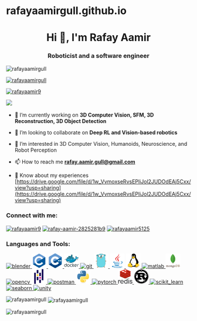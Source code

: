 # rafayaamirgull.github.io

<h1 align="center">Hi 👋, I'm Rafay Aamir</h1>
<h3 align="center">Roboticist and a software engineer</h3>

<p align="left"> <img src="https://komarev.com/ghpvc/?username=rafayaamirgull&label=Profile%20views&color=0e75b6&style=flat" alt="rafayaamirgull" /> </p>

<p align="left"> <a href="https://github.com/ryo-ma/github-profile-trophy"><img src="https://github-profile-trophy.vercel.app/?username=rafayaamirgull" alt="rafayaamirgull" /></a> </p>

<p align="left"> <a href="https://twitter.com/rafayaamir9" target="blank"><img src="https://img.shields.io/twitter/follow/rafayaamir9?logo=twitter&style=for-the-badge" alt="rafayaamir9" /></a> </p>

![](https://github.com/rafayaamirgull/rafayaamirgull/blob/output/github-contribution-grid-snake.svg)

<!---
rafayaamirgull/rafayaamirgull is a ✨ special ✨ repository because its `README.md` (this file) appears on your GitHub profile.
You can click the Preview link to take a look at your changes.
--->


- 🔭 I’m currently working on **3D Computer Vision, SFM, 3D Reconstruction, 3D Object Detection**
- 👯 I’m looking to collaborate on **Deep RL and Vision-based robotics**
- 👀 I’m interested in 3D Computer Vision, Humanoids, Neuroscience, and Robot Perception
- 📫 How to reach me **rafay.aamir.gull@gmail.com**

- 📄 Know about my experiences [https://drive.google.com/file/d/1w_VvmoxseRvsEPliJol2JUDOdEAj5Cxx/view?usp=sharing](https://drive.google.com/file/d/1w_VvmoxseRvsEPliJol2JUDOdEAj5Cxx/view?usp=sharing)

<h3 align="left">Connect with me:</h3>
<p align="left">
<a href="https://twitter.com/rafayaamir9" target="blank"><img align="center" src="https://raw.githubusercontent.com/rahuldkjain/github-profile-readme-generator/master/src/images/icons/Social/twitter.svg" alt="rafayaamir9" height="30" width="40" /></a>
<a href="https://linkedin.com/in/rafay-aamir-2825281b9" target="blank"><img align="center" src="https://raw.githubusercontent.com/rahuldkjain/github-profile-readme-generator/master/src/images/icons/Social/linked-in-alt.svg" alt="rafay-aamir-2825281b9" height="30" width="40" /></a>
<a href="https://www.youtube.com/c/rafayaamir5125" target="blank"><img align="center" src="https://raw.githubusercontent.com/rahuldkjain/github-profile-readme-generator/master/src/images/icons/Social/youtube.svg" alt="rafayaamir5125" height="30" width="40" /></a>
</p>

<h3 align="left">Languages and Tools:</h3>
<p align="left"> <a href="https://www.blender.org/" target="_blank" rel="noreferrer"> <img src="https://download.blender.org/branding/community/blender_community_badge_white.svg" alt="blender" width="40" height="40"/> </a> <a href="https://www.cprogramming.com/" target="_blank" rel="noreferrer"> <img src="https://raw.githubusercontent.com/devicons/devicon/master/icons/c/c-original.svg" alt="c" width="40" height="40"/> </a> <a href="https://www.w3schools.com/cpp/" target="_blank" rel="noreferrer"> <img src="https://raw.githubusercontent.com/devicons/devicon/master/icons/cplusplus/cplusplus-original.svg" alt="cplusplus" width="40" height="40"/> </a> <a href="https://www.docker.com/" target="_blank" rel="noreferrer"> <img src="https://raw.githubusercontent.com/devicons/devicon/master/icons/docker/docker-original-wordmark.svg" alt="docker" width="40" height="40"/> </a> <a href="https://git-scm.com/" target="_blank" rel="noreferrer"> <img src="https://www.vectorlogo.zone/logos/git-scm/git-scm-icon.svg" alt="git" width="40" height="40"/> </a> <a href="https://golang.org" target="_blank" rel="noreferrer"> <img src="https://raw.githubusercontent.com/devicons/devicon/master/icons/go/go-original.svg" alt="go" width="40" height="40"/> </a> <a href="https://www.java.com" target="_blank" rel="noreferrer"> <img src="https://raw.githubusercontent.com/devicons/devicon/master/icons/java/java-original.svg" alt="java" width="40" height="40"/> </a> <a href="https://www.linux.org/" target="_blank" rel="noreferrer"> <img src="https://raw.githubusercontent.com/devicons/devicon/master/icons/linux/linux-original.svg" alt="linux" width="40" height="40"/> </a> <a href="https://www.mathworks.com/" target="_blank" rel="noreferrer"> <img src="https://upload.wikimedia.org/wikipedia/commons/2/21/Matlab_Logo.png" alt="matlab" width="40" height="40"/> </a> <a href="https://www.mongodb.com/" target="_blank" rel="noreferrer"> <img src="https://raw.githubusercontent.com/devicons/devicon/master/icons/mongodb/mongodb-original-wordmark.svg" alt="mongodb" width="40" height="40"/> </a> <a href="https://opencv.org/" target="_blank" rel="noreferrer"> <img src="https://www.vectorlogo.zone/logos/opencv/opencv-icon.svg" alt="opencv" width="40" height="40"/> </a> <a href="https://pandas.pydata.org/" target="_blank" rel="noreferrer"> <img src="https://raw.githubusercontent.com/devicons/devicon/2ae2a900d2f041da66e950e4d48052658d850630/icons/pandas/pandas-original.svg" alt="pandas" width="40" height="40"/> </a> <a href="https://postman.com" target="_blank" rel="noreferrer"> <img src="https://www.vectorlogo.zone/logos/getpostman/getpostman-icon.svg" alt="postman" width="40" height="40"/> </a> <a href="https://www.python.org" target="_blank" rel="noreferrer"> <img src="https://raw.githubusercontent.com/devicons/devicon/master/icons/python/python-original.svg" alt="python" width="40" height="40"/> </a> <a href="https://pytorch.org/" target="_blank" rel="noreferrer"> <img src="https://www.vectorlogo.zone/logos/pytorch/pytorch-icon.svg" alt="pytorch" width="40" height="40"/> </a> <a href="https://redis.io" target="_blank" rel="noreferrer"> <img src="https://raw.githubusercontent.com/devicons/devicon/master/icons/redis/redis-original-wordmark.svg" alt="redis" width="40" height="40"/> </a> <a href="https://www.rust-lang.org" target="_blank" rel="noreferrer"> <img src="https://raw.githubusercontent.com/devicons/devicon/master/icons/rust/rust-plain.svg" alt="rust" width="40" height="40"/> </a> <a href="https://scikit-learn.org/" target="_blank" rel="noreferrer"> <img src="https://upload.wikimedia.org/wikipedia/commons/0/05/Scikit_learn_logo_small.svg" alt="scikit_learn" width="40" height="40"/> </a> <a href="https://seaborn.pydata.org/" target="_blank" rel="noreferrer"> <img src="https://seaborn.pydata.org/_images/logo-mark-lightbg.svg" alt="seaborn" width="40" height="40"/> </a> <a href="https://unity.com/" target="_blank" rel="noreferrer"> <img src="https://www.vectorlogo.zone/logos/unity3d/unity3d-icon.svg" alt="unity" width="40" height="40"/> </a> </p>

<p><img align="left" src="https://github-readme-stats.vercel.app/api/top-langs?username=rafayaamirgull&show_icons=true&locale=en&layout=compact" alt="rafayaamirgull" /></p>

<p>&nbsp;<img align="center" src="https://github-readme-stats.vercel.app/api?username=rafayaamirgull&show_icons=true&locale=en" alt="rafayaamirgull" /></p>

<p><img align="center" src="https://github-readme-streak-stats.herokuapp.com/?user=rafayaamirgull&" alt="rafayaamirgull" /></p>
